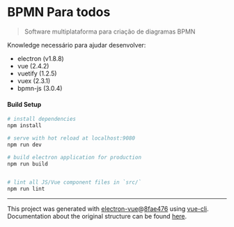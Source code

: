 # BPMN Para todos

> Software multiplataforma para criação de diagramas BPMN

Knowledge necessário para ajudar desenvolver:

- electron (v1.8.8)
- vue (2.4.2)
- vuetify (1.2.5)
- vuex (2.3.1)
- bpmn-js (3.0.4)

#### Build Setup

``` bash
# install dependencies
npm install

# serve with hot reload at localhost:9080
npm run dev

# build electron application for production
npm run build


# lint all JS/Vue component files in `src/`
npm run lint

```

---

This project was generated with [electron-vue](https://github.com/SimulatedGREG/electron-vue)@[8fae476](https://github.com/SimulatedGREG/electron-vue/tree/8fae4763e9d225d3691b627e83b9e09b56f6c935) using [vue-cli](https://github.com/vuejs/vue-cli). Documentation about the original structure can be found [here](https://simulatedgreg.gitbooks.io/electron-vue/content/index.html).
